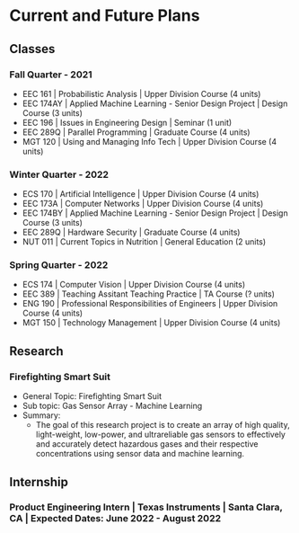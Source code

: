 # Current and Future Plans

## Classes
### Fall Quarter - 2021
- EEC 161 \| Probabilistic Analysis \| Upper Division Course (4 units)
- EEC 174AY \| Applied Machine Learning - Senior Design Project \| Design Course (3 units)
- EEC 196 \| Issues in Engineering Design \| Seminar (1 unit)
- EEC 289Q \| Parallel Programming \| Graduate Course (4 units)
- MGT 120 \| Using and Managing Info Tech \| Upper Division Course (4 units)

### Winter Quarter - 2022
- ECS 170 \| Artificial Intelligence \| Upper Division Course (4 units)
- EEC 173A \| Computer Networks \| Upper Division Course (4 units)
- EEC 174BY \| Applied Machine Learning - Senior Design Project \| Design Course (3 units)
- EEC 289Q \| Hardware Security \| Graduate Course (4 units)
- NUT 011 \| Current Topics in Nutrition \| General Education (2 units)

### Spring Quarter - 2022
- ECS 174 \| Computer Vision \| Upper Division Course (4 units)
- EEC 389 \| Teaching Assitant Teaching Practice \| TA Course (? units)
- ENG 190 \| Professional Responsibilities of Engineers \| Upper Division Course (4 units)
- MGT 150 \| Technology Management \| Upper Division Course (4 units)

## Research
### Firefighting Smart Suit 
- General Topic: Firefighting Smart Suit
- Sub topic: Gas Sensor Array - Machine Learning
- Summary:
  - The goal of this research project is to create an array of high quality, light-weight, low-power, and ultrareliable gas sensors to effectively and accurately detect hazardous gases and their respective concentrations using sensor data and machine learning.   

## Internship
### Product Engineering Intern \| Texas Instruments \| Santa Clara, CA \| Expected Dates: June 2022 - August 2022
